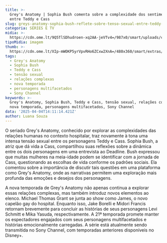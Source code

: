 ```yaml
---
title: >-
  Grey's Anatomy | Sophia Bush comenta sobre a complexidade dos sentimentos
  entre Teddy e Cass
slug: greys-anatomy-sophia-bush-reflete-sobre-tenso-sexual-entre-teddy-e-cass
categoria: SÉRIES E TV
midia: >-
  https://cdn.ome.lt/9Q5TlSDhudroen-xq2AA-jeVTv4=/987x0/smart/uploads/conteudo/fotos/OMELETE_CAPA_-_2025-04-04T104920.242.png
tipoMidia: imagem
thumb: >-
  https://cdn.ome.lt/XIp-mWOKP5yrVpvRHo6ZCxw2XnA=/480x360/smart/extras/conteudos/omelete_THUMB_-_2025-04-04T104935.338.png
tags:
  - Grey's Anatomy
  - Sophia Bush
  - Teddy e Cass
  - tensão sexual
  - relações complexas
  - nova temporada
  - personagens multifacetados
  - Sony Channel
keywords: >-
  Grey's Anatomy, Sophia Bush, Teddy e Cass, tensão sexual, relações complexas,
  nova temporada, personagens multifacetados, Sony Channel
data: '2025-04-04T14:11:14.421Z'
author: Luana Souza
---
```


O seriado Grey's Anatomy, conhecido por explorar as complexidades das relações humanas no contexto hospitalar, traz novamente à tona uma intensa tensão sexual entre os personagens Teddy e Cass. Sophia Bush, a atriz que dá vida a Cass, compartilhou suas reflexões sobre a dinâmica entre os dois personagens em uma entrevista ao Deadline. Bush expressou que muitas mulheres na meia-idade podem se identificar com a jornada de Cass, questionando as escolhas de vida conforme os padrões sociais. Ela comentou sobre a importância de discutir tais questões em uma plataforma como Grey's Anatomy, onde as narrativas permitem uma exploração mais profunda das emoções e desejos dos personagens.

A nova temporada de Grey's Anatomy não apenas continua a explorar essas relações complexas, mas também introduz novos elementos ao elenco. Michael Thomas Grant se junta ao show como James, o novo capelão gay do hospital. Enquanto isso, Jake Borelli e Midori Francis retornam brevemente para concluir as histórias de seus personagens Levi Schmitt e Mika Yasuda, respectivamente. A 21ª temporada promete manter os espectadores engajados com seus personagens multifacetados e histórias emocionalmente carregadas. A série está atualmente sendo transmitida no Sony Channel, com temporadas anteriores disponíveis no Disney+.
